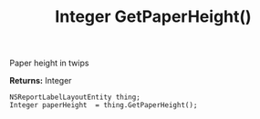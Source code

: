 ﻿---
uid: crmscript_ref_NSReportLabelLayoutEntity_GetPaperHeight
title: Integer GetPaperHeight()
intellisense: NSReportLabelLayoutEntity.GetPaperHeight
keywords: NSReportLabelLayoutEntity, GetPaperHeight
so.topic: reference
---

Paper height in twips

**Returns:** Integer


```crmscript
NSReportLabelLayoutEntity thing;
Integer paperHeight  = thing.GetPaperHeight();
```


